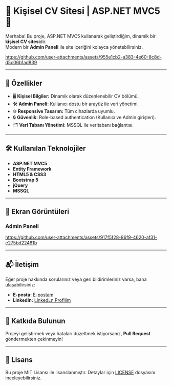 # 🌟 Kişisel CV Sitesi | ASP.NET MVC5 🌟

Merhaba! Bu proje, ASP.NET MVC5 kullanarak geliştirdiğim, dinamik bir **kişisel CV sitesi**dir.  
Modern bir **Admin Paneli** ile site içeriğini kolayca yönetebilirsiniz.

https://github.com/user-attachments/assets/955e1cb2-a383-4e60-8c8d-d5c06b1ad839

---

## 🚀 **Özellikler**
- 🖥️ **Kişisel Bilgiler:** Dinamik olarak düzenlenebilir CV bölümü.
- 🛠️ **Admin Paneli:** Kullanıcı dostu bir arayüz ile veri yönetimi.
- 🌐 **Responsive Tasarım:** Tüm cihazlarda uyumlu.
- 🔒 **Güvenlik:** Role-based authentication (Kullanıcı ve Admin girişleri).
- 🗂️ **Veri Tabanı Yönetimi:** MSSQL ile veritabanı bağlantısı.

---

## 🛠️ **Kullanılan Teknolojiler**
- **ASP.NET MVC5**  
- **Entity Framework**  
- **HTML5 & CSS3**  
- **Bootstrap 5**  
- **jQuery**  
- **MSSQL**  

---

## 📸 **Ekran Görüntüleri**
### Admin Paneli  
https://github.com/user-attachments/assets/917f5f28-86f9-4620-af31-e275bd22481b

---

## 📬 **İletişim**
Eğer proje hakkında sorularınız veya geri bildirimleriniz varsa, bana ulaşabilirsiniz:  
- **E-posta:** [E-postam](emirali19078@gmail.com)  
- **LinkedIn:** [LinkedLn Profilim](https://www.linkedin.com/in/emir-ali-girgin-a190b1201/) 

---

## 🎯 **Katkıda Bulunun**
Projeyi geliştirmek veya hataları düzeltmek istiyorsanız, **Pull Request** göndermekten çekinmeyin!  

---

## 📝 **Lisans**
Bu proje MIT Lisansı ile lisanslanmıştır. Detaylar için [LICENSE](./LICENSE) dosyasını inceleyebilirsiniz.
